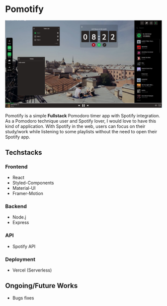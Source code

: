 # Pomotify

![pomotify](./pomotify.JPG)

Pomotify is a simple **Fullstack** Pomodoro timer app with Spotify integration. As a Pomodoro technique user and Spotify lover, I would love to have this kind of application. With Spotify in the web, users can focus on their study/work while listening to some playlists without the need to open their Spotify app.

## Techstacks

### Frontend

* React
* Styled-Components
* Material-UI
* Framer-Motion

### Backend

* Node.j
* Express

### API

* Spotify API

### Deployment

* Vercel (Serverless)

## Ongoing/Future Works

* Bugs fixes